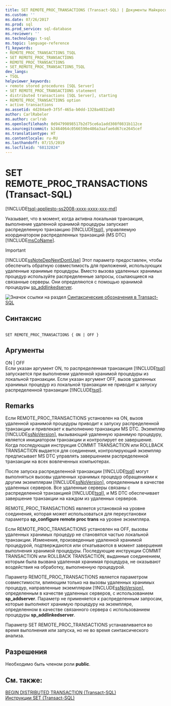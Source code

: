 ```yaml
---
title: SET REMOTE_PROC_TRANSACTIONS (Transact-SQL) | Документы Майкрософт
ms.custom: ''
ms.date: 07/26/2017
ms.prod: sql
ms.prod_service: sql-database
ms.reviewer: ''
ms.technology: t-sql
ms.topic: language-reference
f1_keywords:
- REMOTE_PROC_TRANSACTIONS_TSQL
- SET REMOTE_PROC_TRANSACTIONS
- REMOTE_PROC_TRANSACTIONS
- SET_REMOTE_PROC_TRANSACTIONS_TSQL
dev_langs:
- TSQL
helpviewer_keywords:
- remote stored procedures [SQL Server]
- SET REMOTE_PROC_TRANSACTIONS statement
- distributed transactions [SQL Server], starting
- REMOTE_PROC_TRANSACTIONS option
- active transactions
ms.assetid: 4d284ae9-3f5f-465a-b0dd-1328a4832a03
author: CarlRabeler
ms.author: carlrab
ms.openlocfilehash: 0d94799898517b2d75ce6a1add308f0831b112ce
ms.sourcegitcommit: b2464064c0566590e486a3aafae6d67ce2645cef
ms.translationtype: HT
ms.contentlocale: ru-RU
ms.lasthandoff: 07/15/2019
ms.locfileid: "68132824"
---
```

# <a name="set-remoteproctransactions-transact-sql"></a>SET REMOTE_PROC_TRANSACTIONS (Transact-SQL)
[!INCLUDE[tsql-appliesto-ss2008-xxxx-xxxx-xxx-md](../../includes/tsql-appliesto-ss2008-xxxx-xxxx-xxx-md.md)]

  Указывает, что в момент, когда активна локальная транзакция, выполнение удаленной хранимой процедуры запускает распределенную транзакцию [!INCLUDE[tsql](../../includes/tsql-md.md)], управляемую координатором распределенных транзакций (MS DTC) [!INCLUDE[msCoName](../../includes/msconame-md.md)].  
  
> [!IMPORTANT]  
>  [!INCLUDE[ssNoteDepNextDontUse](../../includes/ssnotedepnextdontuse-md.md)] Этот параметр предоставлен, чтобы обеспечить обратную совместимость для приложений, использующих удаленные хранимые процедуры. Вместо вызова удаленных хранимых процедур используйте распределенные запросы, ссылающиеся на связанные серверы. Они определяются с помощью хранимой процедуры [sp_addlinkedserver](../../relational-databases/system-stored-procedures/sp-addlinkedserver-transact-sql.md).  
  
 ![Значок ссылки на раздел](../../database-engine/configure-windows/media/topic-link.gif "Значок ссылки на раздел") [Синтаксические обозначения в Transact-SQL](../../t-sql/language-elements/transact-sql-syntax-conventions-transact-sql.md)  
  
## <a name="syntax"></a>Синтаксис  
  
```  
  
SET REMOTE_PROC_TRANSACTIONS { ON | OFF }   
```  
  
## <a name="arguments"></a>Аргументы  
 ON | OFF  
 Если указан аргумент ON, то распределенная транзакция [!INCLUDE[tsql](../../includes/tsql-md.md)] запускается при выполнении удаленной хранимой процедуры из локальной транзакции. Если указан аргумент OFF, вызов удаленных хранимых процедур из локальной транзакции не приводит к запуску распределенной транзакции [!INCLUDE[tsql](../../includes/tsql-md.md)].  
  
## <a name="remarks"></a>Remarks  
 Если REMOTE_PROC_TRANSACTIONS установлен на ON, вызов удаленной хранимой процедуры приводит к запуску распределенной транзакции и привлекает к выполнению транзакции MS DTC. Экземпляр [!INCLUDE[ssNoVersion](../../includes/ssnoversion-md.md)], вызывающий удаленную хранимую процедуру, является инициатором транзакции и контролирует ее завершение. Когда последующая инструкция COMMIT TRANSACTION или ROLLBACK TRANSACTION выдается для соединения, контролирующий экземпляр предписывает MS DTC управлять завершением распределенной транзакции на всех вовлеченных компьютерах.  
  
 После запуска распределенной транзакции [!INCLUDE[tsql](../../includes/tsql-md.md)] могут выполняться вызовы удаленных хранимых процедур обращениями к другим экземплярам [!INCLUDE[ssNoVersion](../../includes/ssnoversion-md.md)], определенным в качестве удаленных серверов. Все удаленные серверы связаны с распределенной транзакцией [!INCLUDE[tsql](../../includes/tsql-md.md)], и MS DTC обеспечивает завершение транзакции на каждом из удаленных серверов.  
  
 REMOTE_PROC_TRANSACTIONS является установкой на уровне соединения, которая может использоваться для переустановки параметра **sp_configure remote proc trans** на уровне экземпляра.  
  
 Если REMOTE_PROC_TRANSACTIONS установлен на OFF, вызовы удаленных хранимых процедур не становятся частью локальной транзакции. Изменения, произведенные удаленной хранимой процедурой, подтверждаются или откатываются в момент завершения выполнения хранимой процедуры. Последующие инструкции COMMIT TRANSACTION или ROLLBACK TRANSACTION, выданные соединением, которым была вызвана удаленная хранимая процедура, не оказывают воздействия на обработку, выполненную процедурой.  
  
 Параметр REMOTE_PROC_TRANSACTIONS является параметром совместимости, влияющим только на вызовы удаленных хранимых процедур, направленные экземплярам [!INCLUDE[ssNoVersion](../../includes/ssnoversion-md.md)], определенным в качестве удаленных серверов, с использованием **sp_addserver**. Параметр не применяется к распределенным запросам, которые выполняют хранимую процедуру на экземпляре, определенном в качестве связанного сервера с использованием процедуры **sp_addlinkedserver**.  
  
 Параметр SET REMOTE_PROC_TRANSACTIONS устанавливается во время выполнения или запуска, но не во время синтаксического анализа.  
  
## <a name="permissions"></a>Разрешения  
 Необходимо быть членом роли **public**.  
  
## <a name="see-also"></a>См. также:  
 [BEGIN DISTRIBUTED TRANSACTION (Transact-SQL)](../../t-sql/language-elements/begin-distributed-transaction-transact-sql.md)   
 [Инструкции SET (Transact-SQL)](../../t-sql/statements/set-statements-transact-sql.md)  
  
  
